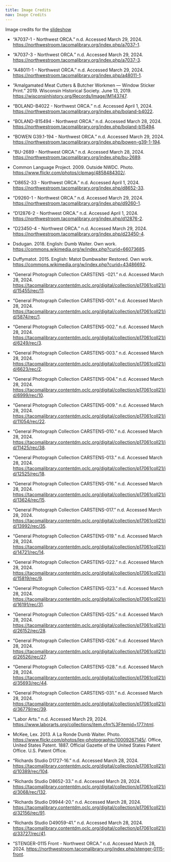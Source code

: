```yaml
---
title: Image Credits
nav: Image Credits
---
```


Image credits for the [slideshow](https://indd.adobe.com/view/de4744b4-d44f-4afc-96cb-f4a6a31b7d55)

- “A7037-1 - Northwest ORCA.” n.d. Accessed March 29, 2024. https://northwestroom.tacomalibrary.org/index.php/a7037-1.

- “A7037-3 - Northwest ORCA.” n.d. Accessed March 29, 2024. https://northwestroom.tacomalibrary.org/index.php/a7037-3.

- “A48011-1 - Northwest ORCA.” n.d. Accessed March 29, 2024. https://northwestroom.tacomalibrary.org/index.php/a48011-1.

- “Amalgamated Meat Cutters & Butcher Workmen — Window Sticker Print.” 2019. Wisconsin Historical Society. June 13, 2019. https://wisconsinhistory.org/Records/Image/IM143747.

- “BOLAND-B4022 - Northwest ORCA.” n.d. Accessed April 1, 2024. https://northwestroom.tacomalibrary.org/index.php/boland-b4022.

- “BOLAND-B15494 - Northwest ORCA.” n.d. Accessed March 28, 2024. https://northwestroom.tacomalibrary.org/index.php/boland-b15494.

- “BOWEN G39.1-194 - Northwest ORCA.” n.d. Accessed March 29, 2024. https://northwestroom.tacomalibrary.org/index.php/bowen-g39-1-194.

- “BU-2689 - Northwest ORCA.” n.d. Accessed March 28, 2024. https://northwestroom.tacomalibrary.org/index.php/bu-2689.

- Common Language Project. 2009. Outside NWDC. Photo. https://www.flickr.com/photos/clpmag/4858484302/.

- “D8652-33 - Northwest ORCA.” n.d. Accessed April 1, 2024. https://northwestroom.tacomalibrary.org/index.php/d8652-33.

- “D9260-1 - Northwest ORCA.” n.d. Accessed March 29, 2024. https://northwestroom.tacomalibrary.org/index.php/d9260-1.

- “D12876-2 - Northwest ORCA.” n.d. Accessed April 1, 2024. https://northwestroom.tacomalibrary.org/index.php/d12876-2.

- “D23450-4 - Northwest ORCA.” n.d. Accessed March 29, 2024. https://northwestroom.tacomalibrary.org/index.php/d23450-4.

- Dsdugan. 2018. English:  Dumb Waiter. Own work. https://commons.wikimedia.org/w/index.php?curid=66073685.

- Duffymatot. 2015. English:  Matot Dumbwaiter Restored. Own work. https://commons.wikimedia.org/w/index.php?curid=43486692.

- “General Photograph Collection CARSTENS -021.” n.d. Accessed March 28, 2024. https://tacomalibrary.contentdm.oclc.org/digital/collection/p17061coll21/id/15455/rec/11.

- “General Photograph Collection CARSTENS-001.” n.d. Accessed March 28, 2024. https://tacomalibrary.contentdm.oclc.org/digital/collection/p17061coll21/id/5874/rec/1.

- “General Photograph Collection CARSTENS-002.” n.d. Accessed March 28, 2024. https://tacomalibrary.contentdm.oclc.org/digital/collection/p17061coll21/id/6249/rec/3.

- “General Photograph Collection CARSTENS-003.” n.d. Accessed March 28, 2024. https://tacomalibrary.contentdm.oclc.org/digital/collection/p17061coll21/id/6623/rec/2.

- “General Photograph Collection CARSTENS-004.” n.d. Accessed March 28, 2024. https://tacomalibrary.contentdm.oclc.org/digital/collection/p17061coll21/id/6999/rec/10.

- “General Photograph Collection CARSTENS-009.” n.d. Accessed March 28, 2024. https://tacomalibrary.contentdm.oclc.org/digital/collection/p17061coll21/id/11054/rec/22.

- “General Photograph Collection CARSTENS-010.” n.d. Accessed March 28, 2024. https://tacomalibrary.contentdm.oclc.org/digital/collection/p17061coll21/id/11425/rec/38.

- “General Photograph Collection CARSTENS-013.” n.d. Accessed March 28, 2024. https://tacomalibrary.contentdm.oclc.org/digital/collection/p17061coll21/id/12525/rec/18.

- “General Photograph Collection CARSTENS-016.” n.d. Accessed March 28, 2024. https://tacomalibrary.contentdm.oclc.org/digital/collection/p17061coll21/id/13624/rec/15.

- “General Photograph Collection CARSTENS-017.” n.d. Accessed March 28, 2024. https://tacomalibrary.contentdm.oclc.org/digital/collection/p17061coll21/id/13992/rec/35.

- “General Photograph Collection CARSTENS-019.” n.d. Accessed March 28, 2024. https://tacomalibrary.contentdm.oclc.org/digital/collection/p17061coll21/id/14721/rec/14.

- “General Photograph Collection CARSTENS-022.” n.d. Accessed March 28, 2024. https://tacomalibrary.contentdm.oclc.org/digital/collection/p17061coll21/id/15819/rec/9.

- “General Photograph Collection CARSTENS-023.” n.d. Accessed March 28, 2024. https://tacomalibrary.contentdm.oclc.org/digital/collection/p17061coll21/id/16191/rec/31.

- “General Photograph Collection CARSTENS-025.” n.d. Accessed March 28, 2024. https://tacomalibrary.contentdm.oclc.org/digital/collection/p17061coll21/id/26152/rec/28.

- “General Photograph Collection CARSTENS-026.” n.d. Accessed March 28, 2024. https://tacomalibrary.contentdm.oclc.org/digital/collection/p17061coll21/id/26526/rec/27.

- “General Photograph Collection CARSTENS-028.” n.d. Accessed March 28, 2024. https://tacomalibrary.contentdm.oclc.org/digital/collection/p17061coll21/id/35693/rec/44.

- “General Photograph Collection CARSTENS-031.” n.d. Accessed March 28, 2024. https://tacomalibrary.contentdm.oclc.org/digital/collection/p17061coll21/id/36779/rec/39.

- “Labor Arts.” n.d. Accessed March 29, 2024. https://www.laborarts.org/collections/item.cfm%3Fitemid=177.html.

- McKee, Lex. 2013. A La Ronde Dumb Waiter. Photo. https://www.flickr.com/photos/lex-photographic/10009267145/.
Office, United States Patent. 1887. Official Gazette of the United States Patent Office. U.S. Patent Office.

- “Richards Studio D1727-16.” n.d. Accessed March 28, 2024. https://tacomalibrary.contentdm.oclc.org/digital/collection/p17061coll21/id/10389/rec/104.

- “Richards Studio D8652-33.” n.d. Accessed March 28, 2024. https://tacomalibrary.contentdm.oclc.org/digital/collection/p17061coll21/id/3068/rec/132.

- “Richards Studio D9944-20.” n.d. Accessed March 28, 2024. https://tacomalibrary.contentdm.oclc.org/digital/collection/p17061coll21/id/32156/rec/91.

- “Richards Studio D49059-41.” n.d. Accessed March 28, 2024. https://tacomalibrary.contentdm.oclc.org/digital/collection/p17061coll21/id/33727/rec/41.

- “STENGER-0115 Front - Northwest ORCA.” n.d. Accessed March 28, 2024. https://northwestroom.tacomalibrary.org/index.php/stenger-0115-front.
